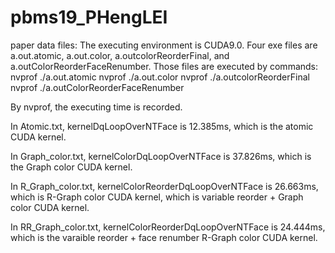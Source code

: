 # pbms19_PHengLEI
paper data files:
The executing environment is CUDA9.0.
Four exe files are a.out.atomic, a.out.color, a.outcolorReorderFinal, and a.outColorReorderFaceRenumber.
Those files are executed by commands:
nvprof ./a.out.atomic
nvprof ./a.out.color
nvprof ./a.outcolorReorderFinal
nvprof ./a.outColorReorderFaceRenumber

By nvprof, the executing time is recorded.

In Atomic.txt, kernelDqLoopOverNTFace is 12.385ms, which is the atomic CUDA kernel.

In Graph_color.txt,  kernelColorDqLoopOverNTFace is 37.826ms, which is the Graph color CUDA kernel.

In R_Graph_color.txt, kernelColorReorderDqLoopOverNTFace is 26.663ms, 
which is  R-Graph color CUDA kernel, which is variable reorder + Graph color CUDA kernel.

In RR_Graph_color.txt, kernelColorReorderDqLoopOverNTFace is 24.444ms, 
which is the varaible reorder + face renumber  R-Graph color CUDA kernel.
